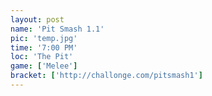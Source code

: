 ```yaml
---
layout: post
name: 'Pit Smash 1.1'
pic: 'temp.jpg'
time: '7:00 PM'
loc: 'The Pit'
game: ['Melee']
bracket: ['http://challonge.com/pitsmash1']
---
```

